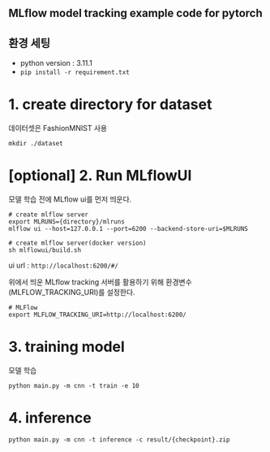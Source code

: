 MLflow model tracking example code for pytorch
------

## 환경 세팅
* python version : 3.11.1
* ```pip install -r requirement.txt```

# 1. create directory for dataset
데이터셋은 FashionMNIST 사용
```shell
mkdir ./dataset
```

# [optional] 2. Run MLflowUI
모델 학습 전에 MLflow ui를 먼저 띄운다.
```shell
# create mlflow server
export MLRUNS={directory}/mlruns
mlflow ui --host=127.0.0.1 --port=6200 --backend-store-uri=$MLRUNS

# create mlflow server(docker version)
sh mlflowui/build.sh
```
ui url : ```http://localhost:6200/#/```

위에서 띄운 MLflow tracking 서버를 활용하기 위해 환경변수(MLFLOW_TRACKING_URI)를 설정한다.
```shell
# MLFlow
export MLFLOW_TRACKING_URI=http://localhost:6200/
```

# 3. training model
모델 학습 
```shell
python main.py -m cnn -t train -e 10
```

# 4. inference
```shell
python main.py -m cnn -t inference -c result/{checkpoint}.zip
```


